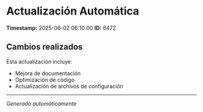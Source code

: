 # Actualización Automática

**Timestamp:** 2025-06-02 06:10:00
**ID:** 6472

## Cambios realizados

Esta actualización incluye:
- Mejora de documentación
- Optimización de código
- Actualización de archivos de configuración

---
*Generado automáticamente*
